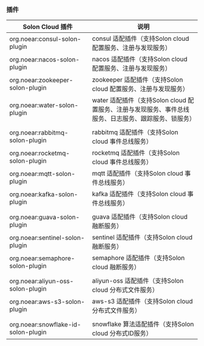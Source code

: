 
### 插件

| Solon Cloud 插件 | 说明 |
| --- | --- |
| org.noear:consul-solon-plugin | consul 适配插件（支持Solon cloud 配置服务、注册与发现服务） |
| org.noear:nacos-solon-plugin | nacos 适配插件（支持Solon cloud 配置服务、注册与发现服务） |
| org.noear:zookeeper-solon-plugin | zookeeper 适配插件（支持Solon cloud 配置服务、注册与发现服务） |
| org.noear:water-solon-plugin | water 适配插件（支持Solon cloud 配置服务、注册与发现服务、事件总线服务、日志服务、跟踪服务、锁服务）|
| | |
| org.noear:rabbitmq-solon-plugin | rabbitmq 适配插件（支持Solon cloud 事件总线服务） |
| org.noear:rocketmq-solon-plugin | rocketmq 适配插件（支持Solon cloud 事件总线服务）|
| org.noear:mqtt-solon-plugin | mqtt 适配插件（支持Solon cloud 事件总线服务）|
| org.noear:kafka-solon-plugin | kafka 适配插件（支持Solon cloud 事件总线服务）|
| | |
| org.noear:guava-solon-plugin | guava 适配插件（支持Solon cloud 融断服务）|
| org.noear:sentinel-solon-plugin | sentinel 适配插件（支持Solon cloud 融断服务）|
| org.noear:semaphore-solon-plugin | semaphore 适配插件（支持Solon cloud 融断服务）|
| | |
| org.noear:aliyun-oss-solon-plugin | aliyun-oss 适配插件（支持Solon cloud 分布式文件服务）|
| org.noear:aws-s3-solon-plugin | aws-s3 适配插件（支持Solon cloud 分布式文件服务）|
| | |
| org.noear:snowflake-id-solon-plugin | snowflake 算法适配插件（支持Solon cloud 分布式ID服务）|